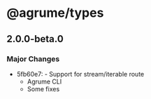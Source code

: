 # @agrume/types

## 2.0.0-beta.0

### Major Changes

- 5fb60e7: - Support for stream/iterable route
  - Agrume CLI
  - Some fixes
